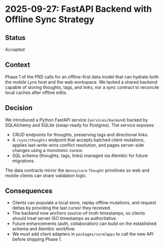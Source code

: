 # 2025-09-27: FastAPI Backend with Offline Sync Strategy

## Status
Accepted

## Context
Phase 1 of the PRD calls for an offline-first data model that can hydrate both the mobile Lynx host and the web workspace. We lacked a shared backend capable of storing thoughts, tags, and links, nor a sync contract to reconcile local caches after offline edits.

## Decision
We introduced a Python FastAPI service (`services/backend`) backed by SQLAlchemy and SQLite (swap-ready for Postgres). The service exposes:

- CRUD endpoints for thoughts, preserving tags and directional links.
- A `/sync/thoughts` endpoint that accepts batched client mutations, applies last-write-wins conflict resolution, and pages server-side changes using a monotonic cursor.
- SQL schema (thoughts, tags, links) managed via Alembic for future migrations.

The data contracts mirror the `@enso/core` `Thought` primitives so web and mobile clients can share validation logic.

## Consequences
- Clients can populate a local store, replay offline mutations, and request deltas by providing the last cursor they received.
- The backend now anchors source-of-truth timestamps, so clients should treat server ISO timestamps as authoritative.
- Future enhancements (auth, collaboration) can build on the established schema and Alembic workflow.
- We must add client adapters in `packages/core`/`apps` to call the new API before shipping Phase 1.
